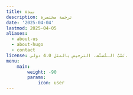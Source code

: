 ```yaml
---
title: نبذة
description: ترجمة مختصرة
date: '2025-04-04'
lastmod: 2025-04-05
aliases:
  - about-us
  - about-hugo
  - contact
license: نَسْبُ الـمُصنَّف، الترخيص بالمثل 4.0 دولي.
menu:
    main: 
        weight: -90
        params:
            icon: user
---
```


